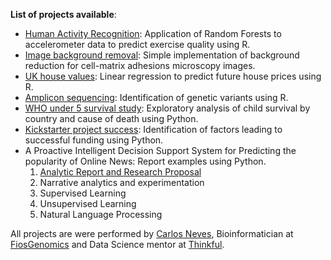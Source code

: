 **List of projects available**:

  * [Human Activity Recognition](Activity_Recognition.pdf): Application of Random Forests to accelerometer data to predict exercise quality using R.
  * [Image background removal](https://cn3ves.shinyapps.io/ShinnyFilter/): Simple implementation of background reduction for  cell-matrix adhesions microscopy images. 
  * [UK house values](HouseValue.html): Linear regression to predict future house prices using R.
  * [Amplicon sequencing](Amplicon_sequecing.pdf): Identification of genetic variants using R.
  * [WHO under 5 survival study](AnalyticalReport_WHO.html): Exploratory analysis of child survival by country and cause of death using Python.
  * [Kickstarter project success](NarrativeAnalytics_Kickstarter.html): Identification of factors leading to successful funding using Python.  
  * A Proactive Intelligent Decision Support System for Predicting the popularity of Online News: Report examples using Python.
    1. [Analytic Report and Research Proposal](OnlineNews1.html)
    2. Narrative analytics and experimentation
    3. Supervised Learning
    4. Unsupervised Learning
    5. Natural Language Processing      
             
             
All projects are were performed by [Carlos Neves](https://www.linkedin.com/in/carlos-neves-7b6a11b5/), Bioinformatician at [FiosGenomics](https://www.fiosgenomics.com/) and Data Science mentor at [Thinkful](https://www.thinkful.com/).

